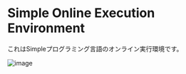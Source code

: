 # Simple Online Execution Environment
これはSimpleプログラミング言語のオンライン実行環境です。

![image](https://github.com/KajizukaTaichi/Simple-OXE/assets/122075081/0f9fc6b4-6d6b-46cc-a951-422733c6db20)

